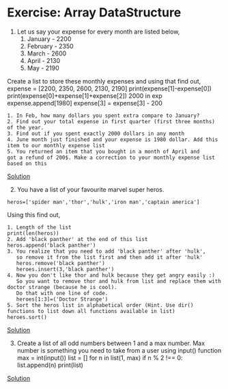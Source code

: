 # Exercise: Array DataStructure

1. Let us say your expense for every month are listed below,
	1. January -  2200
 	2. February - 2350
    3. March - 2600
    4. April - 2130
    5. May - 2190

Create a list to store these monthly expenses and using that find out,
expense = [2200, 2350, 2600, 2130, 2190]
print(expense[1]-expense[0])
print(expense[0]+expense[1]+expense[2])
2000 in exp
 expense.append[1980]
 expense[3] = expense[3] - 200
 

    1. In Feb, how many dollars you spent extra compare to January?
    2. Find out your total expense in first quarter (first three months) of the year.
    3. Find out if you spent exactly 2000 dollars in any month
    4. June month just finished and your expense is 1980 dollar. Add this item to our monthly expense list
    5. You returned an item that you bought in a month of April and
    got a refund of 200$. Make a correction to your monthly expense list
    based on this

[Solution](https://github.com/codebasics/data-structures-algorithms-python/blob/master/data_structures/2_Arrays/Solution/1_expenses.py)

2. You have a list of your favourite marvel super heros.
```
heros=['spider man','thor','hulk','iron man','captain america']
```

Using this find out,

    1. Length of the list
    print(len(heros))
    2. Add 'black panther' at the end of this list
    heros.append('black panther')
    3. You realize that you need to add 'black panther' after 'hulk',
       so remove it from the list first and then add it after 'hulk'
       heros.remove('black panther')
       heroes.insert(3,'black panther')
    4. Now you don't like thor and hulk because they get angry easily :)
       So you want to remove thor and hulk from list and replace them with doctor strange (because he is cool).
       Do that with one line of code.
       heroes[1:3]=('Doctor Strange')
    5. Sort the heros list in alphabetical order (Hint. Use dir() functions to list down all functions available in list)
    heroes.sort()
    

[Solution](https://github.com/codebasics/data-structures-algorithms-python/blob/master/data_structures/2_Arrays/Solution/2_marvel.py)


3. Create a list of all odd numbers between 1 and a max number.
Max number is something you need to take from a user using input() function
max = int(input())
list = []
for n in list(1, max)
    if n % 2 !== 0:
    list.append(n)
    print(list)


[Solution](https://github.com/codebasics/data-structures-algorithms-python/blob/master/data_structures/2_Arrays/Solution/3_odd_even_numbers.py)

